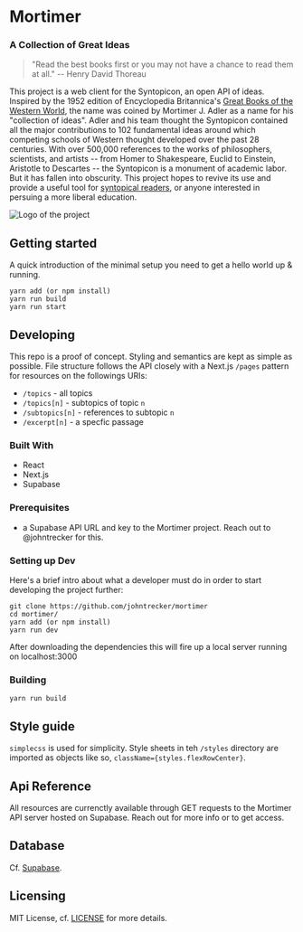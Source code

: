 # Mortimer

### A Collection of Great Ideas

> "Read the best books first or you may not have a chance to read them at all." -- Henry David Thoreau

This project is a web client for the Syntopicon, an open API of ideas. Inspired by the 1952 edition of Encyclopedia Britannica's [Great Books of the Western World](https://archive.org/details/in.ernet.dli.2015.460726/page/n3), the name was coined by Mortimer J. Adler as a name for his "collection of ideas". Adler and his team thought the Syntopicon contained all the major contributions to 102 fundamental ideas around which competing schools of Western thought developed over the past 28 centuries. With over 500,000 references to the works of philosophers, scientists, and artists -- from Homer to Shakespeare, Euclid to Einstein, Aristotle to Descartes -- the Syntopicon is a monument of academic labor. But it has fallen into obscurity. This project hopes to revive its use and provide a useful tool for [syntopical readers](https://fs.blog/how-to-read-a-book), or anyone interested in persuing a more liberal education.

![Logo of the project](https://external-content.duckduckgo.com/iu/?u=https%3A%2F%2Ftse1.mm.bing.net%2Fth%3Fid%3DOIP._gs9vEceLvwcZX0UbLzgIgHaI3%26pid%3DApi&f=1)


## Getting started

A quick introduction of the minimal setup you need to get a hello world up &
running.

```shell
yarn add (or npm install)
yarn run build
yarn run start
```

## Developing

This repo is a proof of concept. Styling and semantics are kept as simple as possible.
File structure follows the API closely with a Next.js `/pages` pattern for resources on the followings URIs:

* `/topics` - all topics
* `/topics[n]` - subtopics of topic `n`
* `/subtopics[n]` - references to subtopic `n`
* `/excerpt[n]` - a specfic passage

### Built With

* React
* Next.js
* Supabase

### Prerequisites

* a Supabase API URL and key to the Mortimer project. Reach out to @johntrecker for this.

### Setting up Dev

Here's a brief intro about what a developer must do in order to start developing
the project further:

```shell
git clone https://github.com/johntrecker/mortimer
cd mortimer/
yarn add (or npm install)
yarn run dev
```

After downloading the dependencies this will fire up a local server running on localhost:3000

### Building

```shell
yarn run build
```

<!-- ## Tests

Describe and show how to run the tests with code examples.
Explain what these tests test and why.

```shell
npm run dev
``` -->

## Style guide

`simplecss` is used for simplicity. Style sheets in teh `/styles` directory are imported as objects like so, `className={styles.flexRowCenter}`.

## Api Reference

All resources are currenctly available through GET requests to the Mortimer API server hosted on Supabase. Reach out for more info or to get access. 

## Database

Cf. [Supabase](https://app.supabase.com/).

## Licensing

MIT License, cf. [LICENSE](/LICENSE) for more details.